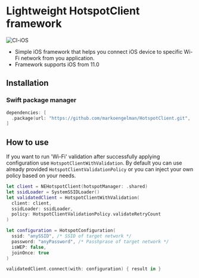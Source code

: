 # Lightweight HotspotClient framework

![CI-iOS](https://github.com/markoengelman/HotspotClient/workflows/CI-iOS/badge.svg)

- Simple iOS framework that helps you connect iOS device to specific Wi-Fi network from you application.
- Framework supports iOS from 11.0

## Installation
### Swift package manager

```Swift
dependencies: [
  .package(url: "https://github.com/markoengelman/HotspotClient.git", .branch("main")
]
```
## How to use
If you want to run 'Wi-Fi' validation after successfully applying configuration use ```HotspotClientWithValidation```. By default you can use already provided ```HotspotClientValidationPolicy``` or you can inject your own policy based on your needs.
```Swift
let client = NEHotspotClient(hotspotManager: .shared)
let ssidLoader = SystemSSIDLoader()
let validatedClient = HotspotClientWithValidation(
  client: client, 
  ssidLoader: ssidLoader, 
  policy: HotspotClientValidationPolicy.validateRetryCount
)

let configuration = HotspotConfiguration(
  ssid: "anySSID", /* SSID of target network */
  password: "anyPassword", /* Passhprase of target network */
  isWEP: false, 
  joinOnce: true
)

validatedClient.connect(with: configuration) { result in }
```
